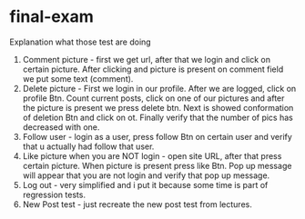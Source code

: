 # final-exam
Explanation what those test are doing
1. Comment picture  - first we get url, after that we login and click on certain picture. After clicking and
picture is present on comment field we put some text (comment).
2. Delete picture - First we login in our profile. After we are logged, click on profile Btn. Count current posts, click on one of our
pictures and after the picture is present we press delete btn. Next is showed conformation of deletion Btn and click on ot.
Finally verify that the number of pics has decreased with one.
3. Follow user - login as a user, press follow Btn on certain user and verify that u actually had follow that user.
4. Like picture when you are NOT login - open site URL, after that press certain picture. When picture is present press like Btn.
Pop up message will appear that you are not login and verify that pop up message.
5. Log out - very simplified and i put it because some time is part of regression tests.
6. New Post test - just recreate the new post test from lectures.
